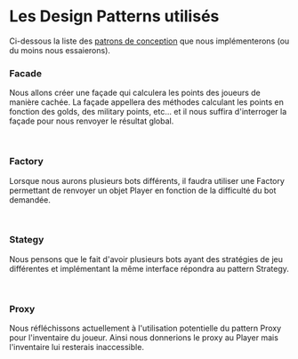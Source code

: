 # Les Design Patterns utilisés

Ci-dessous la liste des [patrons de conception](https://fr.wikipedia.org/wiki/Patron_de_conception) que nous implémenterons (ou du moins nous essaierons).



### Facade
Nous allons créer une façade qui calculera les points des joueurs de manière cachée.
La façade appellera des méthodes calculant les points en fonction des golds, des military points, etc...
et il nous suffira d'interroger la façade pour nous renvoyer le résultat global.

<br>

### Factory
Lorsque nous aurons plusieurs bots différents, il faudra utiliser une Factory permettant de renvoyer un objet Player en fonction de la difficulté du bot demandée.

<br>

### Stategy
Nous pensons que le fait d'avoir plusieurs bots ayant des stratégies de jeu différentes et implémentant la même interface
répondra au pattern Strategy.

<br>

### Proxy
Nous réfléchissons actuellement à l'utilisation potentielle du pattern Proxy pour l'inventaire du joueur.
Ainsi nous donnerions le proxy au Player mais l'inventaire lui resterais inaccessible.
